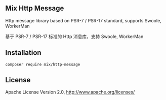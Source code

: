 ## Mix Http Message

Http message library based on PSR-7 / PSR-17 standard, supports Swoole, WorkerMan

基于 PSR-7 / PSR-17 标准的 Http 消息库，支持 Swoole, WorkerMan

## Installation

```
composer require mix/http-message
```

## License

Apache License Version 2.0, http://www.apache.org/licenses/
